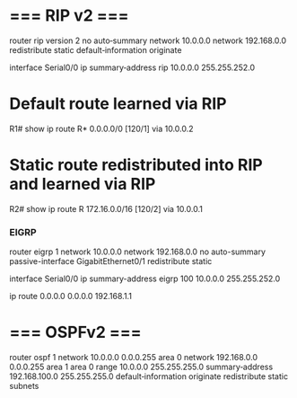 
# === RIP v2 ===
router rip
 version 2
 no auto‐summary
 network 10.0.0.0
 network 192.168.0.0
 redistribute static
 default‐information originate

interface Serial0/0
 ip summary‐address rip 10.0.0.0 255.255.252.0
 
# Default route learned via RIP
R1# show ip route
R*   0.0.0.0/0 [120/1] via 10.0.0.2

# Static route redistributed into RIP and learned via RIP
R2# show ip route
R    172.16.0.0/16 [120/2] via 10.0.0.1

### EIGRP
router eigrp 1 
 network 10.0.0.0
 network 192.168.0.0
 no auto-summary
 passive-interface GigabitEthernet0/1
 redistribute static


interface Serial0/0
ip summary-address eigrp 100 10.0.0.0 255.255.252.0

ip route 0.0.0.0 0.0.0.0 192.168.1.1


# === OSPFv2 ===
router ospf 1
 network 10.0.0.0 0.0.0.255 area 0
 network 192.168.0.0 0.0.0.255 area 1
 area 0 range 10.0.0.0 255.255.255.0
 summary‐address 192.168.100.0 255.255.255.0
 default‐information originate
 redistribute static subnets
